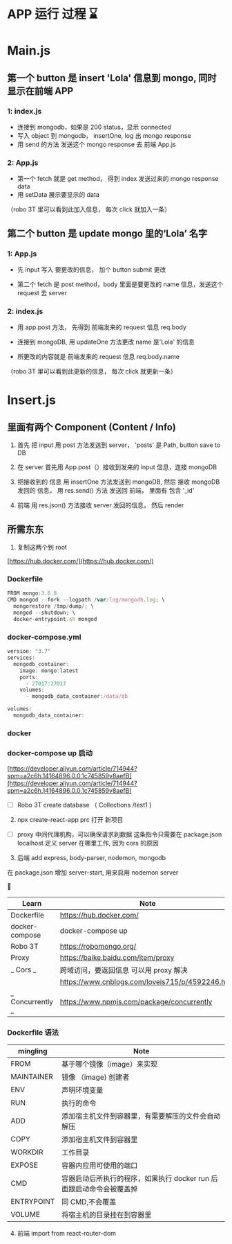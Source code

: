 # APP 运行 过程 ⌛️

# Main.js

## 第一个 button 是 insert 'Lola' 信息到 mongo, 同时 显示在前端 APP

### 1: index.js

- 连接到 mongodb，如果是 200 status，显示 connected
- 写入 object 到 mongodb， insertOne, log 出 mongo response
- 用 send 的方法 发送这个 mongo response 去 前端 App.js

### 2: App.js

- 第一个 fetch 就是 get method， 得到 index 发送过来的 mongo response data
- 用 setData 展示要显示的 data

（robo 3T 里可以看到此加入信息， 每次 click 就加入一条）

## 第二个 button 是 update mongo 里的‘Lola’ 名字

### 1: App.js

- 先 input 写入 要更改的信息， 加个 button submit 更改

- 第二个 fetch 是 post method，body 里面是要更改的 name 信息，发送这个 request 去 server

### 2: index.js

- 用 app.post 方法， 先得到 前端发来的 request 信息 req.body

- 连接到 mongoDB, 用 updateOne 方法更改 name 是'Lola' 的信息

- 所更改的内容就是 前端发来的 request 信息 req.body.name

（robo 3T 里可以看到此更新的信息， 每次 click 就更新一条）

# Insert.js

## 里面有两个 Component (Content / Info)

1. 首先 把 input 用 post 方法发送到 server， 'posts' 是 Path, button save to DB

2. 在 server 首先用 App.post（）接收到发来的 input 信息，连接 mongoDB

3. 把接收到的 信息 用 insertOne 方法发送到 mongoDB, 然后 接收 mongoDB 发回的 信息， 用 res.send() 方法 发送回 前端， 里面有 包含 '\_id'

4. 前端 用 res.json() 方法接收 server 发回的信息， 然后 render

## 所需东东

1. 复制这两个到 root

[https://hub.docker.com/](https://hub.docker.com/)

### Dockerfile

```jsx
FROM mongo:3.6.8
CMD mongod --fork --logpath /var/log/mongodb.log; \
  mongorestore /tmp/dump/; \
  mongod --shutdown; \
  docker-entrypoint.sh mongod
```

### docker-compose.yml

```jsx
version: "3.7"
services:
  mongodb_container:
    image: mongo:latest
    ports:
      - 27017:27017
    volumes:
      - mongodb_data_container:/data/db

volumes:
  mongodb_data_container:
```

### docker

### docker-compose up 启动

[https://developer.aliyun.com/article/714944?spm=a2c6h.14164896.0.0.1c745859v8aefB](https://developer.aliyun.com/article/714944?spm=a2c6h.14164896.0.0.1c745859v8aefB)

- [ ] Robo 3T create database （ Collections /test1 )

2. npx create-react-app prc 打开 新项目

- [ ] proxy 中间代理机构，可以确保请求到数据 这条指令只需要在 package.json localhost 定义 server 在哪里工作, 因为 cors 的原因

3. 后端 add express, body-parser, nodemon, mongodb

在 package.json 增加 server-start, 用来启用 nodemon server

📸

| Learn            | Note                                             |
| ---------------- | ------------------------------------------------ |
| Dockerfile       | https://hub.docker.com/                          |
| docker-compose   | docker-compose up                                |
| Robo 3T          | https://robomongo.org/                           |
| Proxy            | https://baike.baidu.com/item/proxy               |
| _ Cors _         | 跨域访问，要返回信息 可以用 proxy 解决           |
|                  | https://www.cnblogs.com/loveis715/p/4592246.html |
| _ Concurrently _ | https://www.npmjs.com/package/concurrently       |

### Dockerfile 语法

| mingling   | Note                                                                 |
| ---------- | -------------------------------------------------------------------- |
| FROM       | 基于哪个镜像（image）来实现                                          |
| MAINTAINER | 镜像 （image) 创建者                                                 |
| ENV        | 声明环境变量                                                         |
| RUN        | 执行的命令                                                           |
| ADD        | 添加宿主机文件到容器里，有需要解压的文件会自动解压                   |
| COPY       | 添加宿主机文件到容器里                                               |
| WORKDIR    | 工作目录                                                             |
| EXPOSE     | 容器内应用可使用的端口                                               |
| CMD        | 容器启动后所执行的程序，如果执行 docker run 后面跟启动命令会被覆盖掉 |
| ENTRYPOINT | 同 CMD,不会覆盖                                                      |
| VOLUME     | 将宿主机的目录挂在到容器里                                           |

4. 前端 import from react-router-dom
